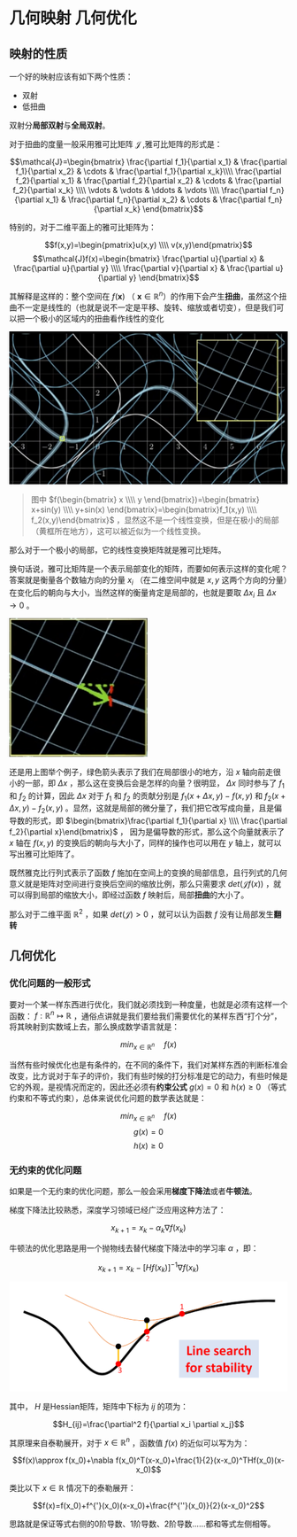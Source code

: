 # 几何映射 几何优化
## 映射的性质
一个好的映射应该有如下两个性质：
+ 双射
+ 低扭曲

双射分**局部双射**与**全局双射**。

对于扭曲的度量一般采用雅可比矩阵 $\mathcal{J}$ ,雅可比矩阵的形式是：

$$\mathcal{J}=\begin{bmatrix} \frac{\partial f_1}{\partial x_1} & \frac{\partial f_1}{\partial x_2} & \cdots & \frac{\partial f_1}{\partial x_k}\\\\ \frac{\partial f_2}{\partial x_1}  & \frac{\partial f_2}{\partial x_2} & \cdots & \frac{\partial f_2}{\partial x_k} \\\\ \vdots & \vdots & \ddots & \vdots \\\\ \frac{\partial f_n}{\partial x_1} & \frac{\partial f_n}{\partial x_2} & \cdots & \frac{\partial f_n}{\partial x_k} \end{bmatrix}$$

特别的，对于二维平面上的雅可比矩阵为：

$$f(x,y)=\begin{pmatrix}u(x,y) \\\\ v(x,y)\end{pmatrix}$$
$$\mathcal{J}f(x)=\begin{bmatrix} \frac{\partial u}{\partial x} & \frac{\partial u}{\partial y} \\\\ \frac{\partial v}{\partial x} & \frac{\partial u}{\partial y} \end{bmatrix}$$

其解释是这样的：整个空间在 $f(\boldsymbol{x})$ （ $\boldsymbol{x}\in\mathbb{R}^n$）的作用下会产生**扭曲**，虽然这个扭曲不一定是线性的（也就是说不一定是平移、旋转、缩放或者切变），但是我们可以把一个极小的区域内的扭曲看作线性的变化

![Jacobbian](./images/jacobian.png)

> 图中 $f(\begin{bmatrix} x \\\\ y \end{bmatrix})=\begin{bmatrix} x+sin(y) \\\\ y+sin(x) \end{bmatrix}=\begin{bmatrix}f_1(x,y) \\\\ f_2(x,y)\end{bmatrix}$ ，显然这不是一个线性变换，但是在极小的局部（黄框所在地方），这可以被近似为一个线性变换。

那么对于一个极小的局部，它的线性变换矩阵就是雅可比矩阵。

换句话说，雅可比矩阵是一个表示局部变化的矩阵，而要如何表示这样的变化呢？答案就是衡量各个数轴方向的分量 $x_i$ （在二维空间中就是 $x,y$ 这两个方向的分量）在变化后的朝向与大小，当然这样的衡量肯定是局部的，也就是要取 $\Delta x_i$ 且 $\Delta x\rightarrow 0$ 。

![jacobian_explaination](./images/jacobian_explaination.png)

还是用上图举个例子，绿色箭头表示了我们在局部很小的地方，沿 $x$ 轴向前走很小的一部，即 $\Delta x$ ，那么这在变换后会是怎样的向量？很明显， $\Delta x$ 同时参与了 $f_1$ 和 $f_2$ 的计算，因此 $\Delta x$ 对于 $f_1$ 和 $f_2$ 的贡献分别是 $f_1(x+\Delta x,y)-f(x,y)$ 和 $f_2(x+\Delta x,y)-f_2(x,y)$ 。显然，这就是局部的微分量了，我们把它改写成向量，且是偏导数的形式，即 $\begin{bmatrix}\frac{\partial f_1}{\partial x} \\\\ \frac{\partial f_2}{\partial x}\end{bmatrix}$ ， 因为是偏导数的形式，那么这个向量就表示了 $x$ 轴在 $f(x,y)$ 的变换后的朝向与大小了，同样的操作也可以用在 $y$ 轴上，就可以写出雅可比矩阵了。

既然雅克比行列式表示了函数 $f$ 施加在空间上的变换的局部信息，且行列式的几何意义就是矩阵对空间进行变换后空间的缩放比例，那么只需要求 $det(\mathcal{J}f(x))$ ，就可以得到局部的缩放大小，即经过函数 $f$ 映射后，局部**扭曲**的大小了。

那么对于二维平面 $\mathbb{R}^2$ ，如果 $det(\mathcal{J})>0$ ，就可以认为函数 $f$ 没有让局部发生**翻转**

## 几何优化
### 优化问题的一般形式
要对一个某一样东西进行优化，我们就必须找到一种度量，也就是必须有这样一个函数： $f:\mathbb{R}^n\mapsto\mathbb{R}$ ，通俗点讲就是我们要给我们需要优化的某样东西“打个分”，将其映射到实数域上去，那么换成数学语言就是：

$$min_{x\in\mathbb{R}^n} \quad f(x)$$

当然有些时候优化也是有条件的，在不同的条件下，我们对某样东西的判断标准会改变，比方说对于车子的评价，我们有些时候的打分标准是它的动力，有些时候是它的外观，是视情况而定的，因此还必须有**约束公式** $g(x)=0$ 和 $h(x)\ge0$ （等式约束和不等式约束），总体来说优化问题的数学表达就是：

$$min_{x\in\mathbb{R}^n} \quad f(x)$$
$$g(x)=0$$
$$h(x)\ge0$$

### 无约束的优化问题
如果是一个无约束的优化问题，那么一般会采用**梯度下降法**或者**牛顿法**。

梯度下降法比较熟悉，深度学习领域已经广泛应用这种方法了：

$$x_{k+1}=x_k-\alpha_k\nabla f(x_k)$$

牛顿法的优化思路是用一个抛物线去替代梯度下降法中的学习率 $\alpha$ ，即：

$$x_{k+1}=x_k-[Hf(x_k)]^{-1}\nabla f(x_k)$$

![newton](./images/newton.png)

其中， $H$ 是Hessian矩阵，矩阵中下标为 $ij$ 的项为：

$$H_{ij}=\frac{\partial^2 f}{\partial x_i \partial x_j}$$

其原理来自泰勒展开，对于 $x\in\mathbb{R}^n$ ，函数值 $f(x)$ 的近似可以写为为：

$$f(x)\approx f(x_0)+\nabla f(x_0)^T(x-x_0)+\frac{1}{2}(x-x_0)^THf(x_0)(x-x_0)$$

类比以下 $x\in \mathbb{R}$ 情况下的泰勒展开：

$$f(x)=f(x_0)+f^{'}(x_0)(x-x_0)+\frac{f^{''}(x_0)}{2}(x-x_0)^2$$

思路就是保证等式右侧的0阶导数、1阶导数、2阶导数……都和等式左侧相等。

